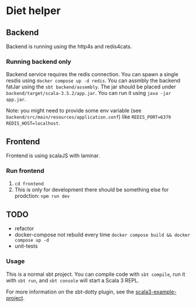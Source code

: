 # Diet helper

## Backend
Backend is running using the http4s and redis4cats.

### Running backend only
Backend service requires the redis connection. You can spawn a single resdis using `docker compose up -d redis`.
You can assmbly the backend fatJar using the `sbt backend/assembly`. The jar should be placed under `backend/target/scala-3.5.2/app.jar`. You can run it using `java -jar app.jar`.

Note: you might need to provide some env variable (see `backend/src/main/resources/application.conf`) like `REDIS_PORT=6379 REDIS_HOST=localhost`.

## Frontend
Frontend is using scalaJS with laminar.

### Run frontend

1. `cd frontend`
2. This is only for development there should be something else for prodction: `npm run dev`

## TODO

* refactor
* docker-compose not rebuild every time `docker compose build && docker compose up -d`
* unit-tests

### Usage

This is a normal sbt project. You can compile code with `sbt compile`, run it with `sbt run`, and `sbt console` will start a Scala 3 REPL.

For more information on the sbt-dotty plugin, see the
[scala3-example-project](https://github.com/scala/scala3-example-project/blob/main/README.md).
